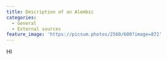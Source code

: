 ```yaml
---
title: Description of an Alembic
categories:
  - General
  - External sources
feature_image: 'https://picsum.photos/2560/600?image=872'
---
```

HI
